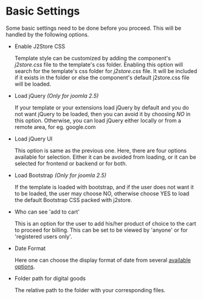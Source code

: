 # Basic Settings

Some basic settings need to be done before you proceed. This will be handled by the following options.

 * Enable J2Store CSS
 
    Template style can be customized by adding the component's *j2store.css* file to the template's css folder. Enabling this option will search for the template's css folder for _j2store.css_ file. It will be included if it exists in the folder or else the component's default j2store.css file will be loaded.

* Load jQuery
*(Only for joomla 2.5)*
    
    If your template or your extensions load jQuery by default and you do not want jQuery to be loaded, then you can avoid it by choosing *NO* in this option. Otherwise, you can load jQuery either locally or from a remote area, for eg. google.com
    
* Load jQuery UI
    
    This option is same as the previous one. Here, there are four options available for selection. Either it can be avoided from loading, or it can be selected for frontend or backend or for both.

* Load Bootstrap
 *(Only for joomla 2.5)*

    If the template is loaded with bootstrap, and if the user does not want it to be loaded, the user may choose NO, otherwise choose YES to load the default Bootstrap CSS packed with j2store.

* Who can see 'add to cart'
 
    This is an option for the user to add his/her product of choice to the cart to proceed for billing. This can be set to be viewed by 'anyone' or for 'registered users only'.

* Date Format

    Here one can choose the display format of date from several [available options](http://php.net/manual/en/datetime.formats.date.php). 
    
* Folder path for digital goods

    The relative path to the folder with your corresponding files. 

